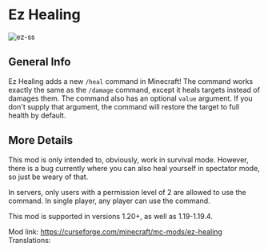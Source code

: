 # Ez Healing

![ez-ss](https://github.com/SirJain0/EzHealing/assets/94301223/2e848cfc-9cc4-4f06-91d0-831886bad655)

## General Info

Ez Healing adds a new `/heal` command in Minecraft! The command works exactly the same as the `/damage` command, except it heals targets instead of damages them. The command also has an optional `value` argument. If you don't supply that argument, the command will restore the target to full health by default.

## More Details

This mod is only intended to, obviously, work in survival mode. However, there is a bug currently where you can also heal yourself in spectator mode, so just be weary of that.

In servers, only users with a permission level of 2 are allowed to use the command. In single player, any player can use the command.

This mod is supported in versions 1.20+, as well as 1.19-1.19.4.

Mod link: https://curseforge.com/minecraft/mc-mods/ez-healing
Translations: 
